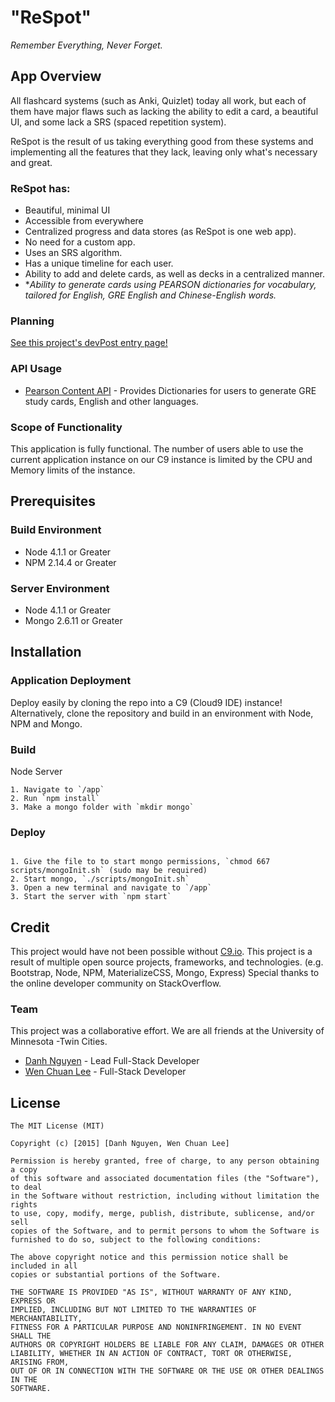 # "ReSpot"

*Remember Everything, Never Forget.*

## App Overview

All flashcard systems (such as Anki, Quizlet) today all work, but each of them have major flaws such as lacking the ability to edit a card, a beautiful UI, and some lack a SRS (spaced repetition system).

ReSpot is the result of us taking everything good from these systems and implementing all the features that they lack, leaving only what's necessary and great.


### ReSpot has:
- Beautiful, minimal UI
- Accessible from everywhere
- Centralized progress and data stores (as ReSpot is one web app). 
- No need for a custom app.
- Uses an SRS algorithm. 
- Has a unique timeline for each user. 
- Ability to add and delete cards, as well as decks in a centralized manner.
- **Ability to generate cards using PEARSON dictionaries for vocabulary, tailored for English, GRE English and Chinese-English words.*


### Planning

[See this project's devPost entry page!](http://devpost.com/software/respot-nwi1s5)

### API Usage

 * [Pearson Content API](http://developer.pearson.com/apis/dictionaries) - Provides Dictionaries for users to generate GRE study cards, English and other languages.

### Scope of Functionality 

This application is fully functional. The number of users able to use the current application instance on our C9 instance is limited by the CPU and Memory limits of the instance. 

## Prerequisites

### Build Environment 

 * Node 4.1.1 or Greater
 * NPM 2.14.4 or Greater

### Server Environment 

 * Node 4.1.1 or Greater
 * Mongo 2.6.11 or Greater


<!--
The "Installation" section intends to assist someone deploy your project themselves. What do they need to configure, package, and distribute?
-->

## Installation

### Application Deployment

Deploy easily by cloning the repo into a C9 (Cloud9 IDE) instance! Alternatively, clone the repository and build in an environment with Node, NPM and Mongo.


### Build

Node Server

~~~~~~~~~~~~~~
1. Navigate to `/app`
2. Run `npm install`
3. Make a mongo folder with `mkdir mongo`
~~~~~~~~~~~~~~


### Deploy 

~~~~~~~~~~~~~

1. Give the file to to start mongo permissions, `chmod 667 scripts/mongoInit.sh` (sudo may be required)
2. Start mongo, `./scripts/mongoInit.sh`
3. Open a new terminal and navigate to `/app`
3. Start the server with `npm start`

~~~~~~~~~~~~~

<!--
The "Credit" section intends to highlight your team. Tell who contributed to what parts of the project. Give thanks to mentors that were helpful.
-->

## Credit

This project would have not been possible without [C9.io](https://c9.io).
This project is a result of multiple open source projects, frameworks, and technologies. (e.g. Bootstrap, Node, NPM, MaterializeCSS, Mongo, Express)
Special thanks to the online developer community on StackOverflow.

### Team

This project was a collaborative effort. We are all friends at the University of Minnesota -Twin Cities.

 * [Danh Nguyen](https://github.com/dahnny012) - Lead Full-Stack Developer
 * [Wen Chuan Lee](https://github.com/leewc) - Full-Stack Developer

<!--
The "License" section intends to be a license declaration. Checkout choosealicence.com to become familar with different licences. The full license should be included in the LICENSE file, but you can also declare and link to it here.
-->

## License

~~~~~~~~~~~~~~
The MIT License (MIT)

Copyright (c) [2015] [Danh Nguyen, Wen Chuan Lee]

Permission is hereby granted, free of charge, to any person obtaining a copy
of this software and associated documentation files (the "Software"), to deal
in the Software without restriction, including without limitation the rights
to use, copy, modify, merge, publish, distribute, sublicense, and/or sell
copies of the Software, and to permit persons to whom the Software is
furnished to do so, subject to the following conditions:

The above copyright notice and this permission notice shall be included in all
copies or substantial portions of the Software.

THE SOFTWARE IS PROVIDED "AS IS", WITHOUT WARRANTY OF ANY KIND, EXPRESS OR
IMPLIED, INCLUDING BUT NOT LIMITED TO THE WARRANTIES OF MERCHANTABILITY,
FITNESS FOR A PARTICULAR PURPOSE AND NONINFRINGEMENT. IN NO EVENT SHALL THE
AUTHORS OR COPYRIGHT HOLDERS BE LIABLE FOR ANY CLAIM, DAMAGES OR OTHER
LIABILITY, WHETHER IN AN ACTION OF CONTRACT, TORT OR OTHERWISE, ARISING FROM,
OUT OF OR IN CONNECTION WITH THE SOFTWARE OR THE USE OR OTHER DEALINGS IN THE
SOFTWARE.
~~~~~~~~~~~~~~